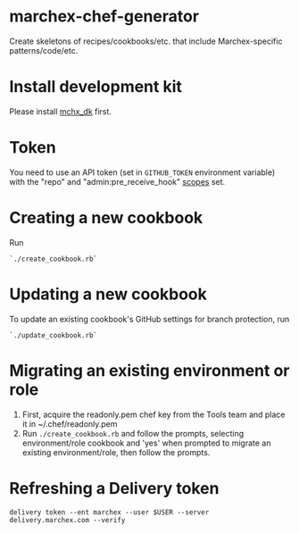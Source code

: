 # marchex-chef-generator
Create skeletons of recipes/cookbooks/etc. that include Marchex-specific patterns/code/etc.

# Install development kit
Please install [mchx_dk](https://github.marchex.com/marchex-chef/mchx_dk) first.

# Token
You need to use an API token (set in `GITHUB_TOKEN` environment variable) with the "repo" and "admin:pre_receive_hook" [scopes](https://github.marchex.com/settings/tokens) set.

# Creating a new cookbook
Run 
```
`./create_cookbook.rb`
```

# Updating a new cookbook
To update an existing cookbook's GitHub settings for branch protection, run
```
`./update_cookbook.rb`
```

# Migrating an existing environment or role
1. First, acquire the readonly.pem chef key from the Tools team and place it in ~/.chef/readonly.pem
2. Run `./create_cookbook.rb` and follow the prompts, selecting environment/role cookbook and 'yes' when prompted to migrate an existing environment/role, then follow the prompts.

# Refreshing a Delivery token
```
delivery token --ent marchex --user $USER --server delivery.marchex.com --verify
```
